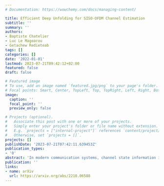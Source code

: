 ```yaml
---
# Documentation: https://wowchemy.com/docs/managing-content/

title: Efficient Deep Unfolding for SISO-OFDM Channel Estimation
subtitle: ''
summary: ''
authors:
- Baptiste Chatelier
- Luc Le Magoarou
- Getachew Redieteab
tags: []
categories: []
date: '2022-01-01'
lastmod: 2023-07-21T09:42:12+02:00
featured: false
draft: false

# Featured image
# To use, add an image named `featured.jpg/png` to your page's folder.
# Focal points: Smart, Center, TopLeft, Top, TopRight, Left, Right, BottomLeft, Bottom, BottomRight.
image:
  caption: ''
  focal_point: ''
  preview_only: false

# Projects (optional).
#   Associate this post with one or more of your projects.
#   Simply enter your project's folder or file name without extension.
#   E.g. `projects = ["internal-project"]` references `content/project/deep-learning/index.md`.
#   Otherwise, set `projects = []`.
projects: []
publishDate: '2023-07-21T07:42:11.639453Z'
publication_types:
- '0'
abstract: 'In modern communication systems, channel state information is of paramount importance to achieve capacity. It is then crucial to accurately estimate the channel. It is possible to perform SISO-OFDM channel estimation using sparse recovery techniques. However, this approach relies on the use of a physical wave propagation model to build a dictionary, which requires perfect knowledge of the system parameters. In this paper, an unfolded neural network is used to lighten this constraint. Its architecture, based on a sparse recovery algorithm, allows SISO-OFDM channel estimation even if the system parameters are not perfectly known. Indeed, its unsupervised online learning allows to learn the system imperfections in order to enhance the estimation performance. The practicality of the proposed method is improved with respect to the state of the art in two aspects: constrained dictionaries are introduced in order to reduce sample complexity and hierarchical search within dictionaries is proposed in order to reduce time complexity. Finally, the performance of the proposed unfolded network is evaluated and compared to several baselines using realistic channel data, showing the great potential of the approach.'
publication: ''
links:
- name: arXiv
  url: https://arxiv.org/abs/2210.06588
---
```

